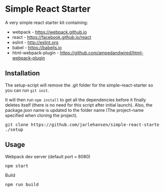 # Simple React Starter

A very simple react starter kit containing:
* webpack - https://webpack.github.io
* react - https://facebook.github.io/react
* eslint - http://eslint.org
* babel - https://babeljs.io
* html-webpack-plugin - https://github.com/ampedandwired/html-webpack-plugin

## Installation
The setup-script will remove the .git folder for the simple-react-starter so you can run `git init`.

It will then run `npm install` to get all the dependencies before it finally deletes itself (there is no need for this script after initial launch). Also, the package.json name is updated to the folder name (The project-name specified when cloning the project).

<pre>
git clone https://github.com/jarlehansen/simple-react-starter.git <i>project-name</i>
./setup
</pre>

## Usage
Webpack dev server (default port = 8080)
<pre>
npm start
</pre>

Build
<pre>
npm run build
</pre>

